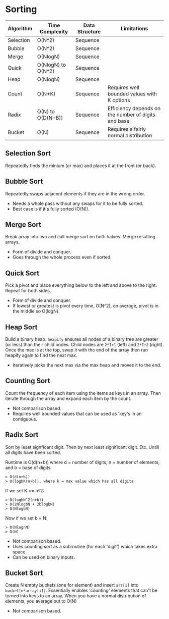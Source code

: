 # Sorting

| Algorithm | Time Complexity | Data Structure | Limitations |
|---|---|---|---|
| Selection | O(N^2) | Sequence | |
| Bubble | O(N^2) | Sequence | |
| Merge | O(NlogN) | Sequence | |
| Quick | O(NlogN) to O(N^2) | Sequence |  |
| Heap | O(NlogN) | Sequence |  |
| Count | O(N+K) | Sequence | Requires well bounded values with K options |
| Radix | O(N) to O(D(N+B)) | Sequence | Efficiency depends on the number of digits and base  |
| Bucket | O(N) | Sequence | Requires a fairly normal distribution |

## Selection Sort

Repeatedly finds the minium (or max) and places it at the front (or back).

## Bubble Sort

Repeatedly swaps adjacent elements if they are in the wrong order.
- Needs a whole pass without any swaps for it to be fully sorted.
- Best case is if it's fully sorted (O(N)).

## Merge Sort

Break array into two and call merge sort on both halves. Merge resulting arrays.
- Form of divide and conquer.
- Goes through the whole process even if sorted.

## Quick Sort

Pick a pivot and place everything below to the left and above to the right. Repeat for both sides.
- Form of divide and conquer.
- If lowest or greatest is pivot every time, O(N^2), on average, pivot is in the middle so O(logN).

## Heap Sort

Build a binary heap. `heapify` ensures all nodes of a binary tree are greater (or less) than their child nodes. Child nodes are `2*I+1` (left) and `2*I+2` (right). Once the max is at the top, swap it with the end of the array then run heapify again to find the next max.

- Iteratively picks the next max via the max heap and moves it to the end.

## Counting Sort

Count the frequency of each item using the items as keys in an array. Then iterate through the array and expand each item by the count.

- Not comparison based.
- Requires well bounded values that can be used as 'key's in an contiguous.

## Radix Sort

Sort by least signficant digit. Then by next least significant digit. Etc. Untill all digits have been sorted.

Runtime is O(d(n+b)) where d = number of digits, n = number of elements, and b = base of digits.
```
> O(d(n+b))
> O(logbK(n+b)), where k = max value which has all digits
```
If we set K <= n^2:
```
> O(logbN^2(n+b))
> O(2NlogbN + 2blogbN)
> O(NlogbN)
```
Now if we set b = N:
```
> O(NlognN)
> O(N)
```

- Not comparison based.
- Uses counting sort as a subroutine (for each 'digit') which takes extra space.
- Can be used on binary inputs.

## Bucket Sort

Create N empty buckets (one for element) and insert `arr[i]` into `bucket[n*array[i]]`. Essentially enables 'counting' elements that can't be turned into keys to an array. When you have a normal distribution of elements, you average out to O(N)

- Not comparison based.